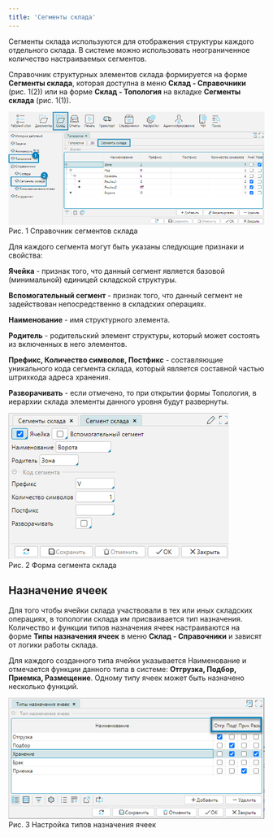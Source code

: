 ```yaml
---
title: 'Сегменты склада'
---
```


Сегменты склада используются для отображения структуры каждого отдельного склада. В системе можно использовать неограниченное количество настраиваемых сегментов.

Справочник структурных элементов склада формируется на форме **Сегменты склада**, которая доступна в меню **Склад - Справочники** (рис. 1(2)) или 
на форме **Склад - Топология** на вкладке **Сегменты склада** (рис. 1(1)).

![](img/segment1.png)  
Рис. 1 Справочник сегментов склада

Для каждого сегмента могут быть указаны следующие признаки и свойства:

**Ячейка** - признак того, что данный сегмент является базовой (минимальной) единицей складской структуры.

**Вспомогательный сегмент** - признак того, что данный сегмент не задействован непосредственно в складских операциях.

**Наименование** - имя структурного элемента.

**Родитель** - родительский элемент структуры, который может состоять из включенных в него элементов.

**Префикс, Количество символов, Постфикс** - составляющие уникального кода сегмента склада, который является составной частью штрихкода адреса хранения.

**Разворачивать** - если отмечено, то при открытии формы Топология, в иерархии склада элементы данного уровня будут развернуты.

![](img/segment2.png)  
Рис. 2 Форма сегмента склада 


## Назначение ячеек

Для того чтобы ячейки склада участвовали в тех или иных складских операциях, в топологии склада им присваивается тип назначения. 
Количество и функции типов назначения ячеек настраиваются на форме **Типы назначения ячеек** в меню **Склад - Справочники** и зависят от логики работы склада.

Для каждого созданного типа ячейки указывается Наименование и отмечается функции данного типа в системе: **Отгрузка, Подбор, Приемка, Размещение**. 
Одному типу ячеек может быть назначено несколько функций. 

![](img/segment3.png)
Рис. 3 Настройка типов назначения ячеек



